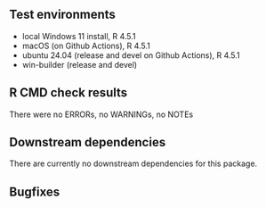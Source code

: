 ## Test environments
* local Windows 11 install, R 4.5.1
* macOS (on Github Actions), R 4.5.1
* ubuntu 24.04 (release and devel on Github Actions), R 4.5.1
* win-builder (release and devel)


## R CMD check results
There were no ERRORs, no WARNINGs, no NOTEs


## Downstream dependencies
There are currently no downstream dependencies for this package.

## Bugfixes

